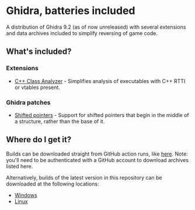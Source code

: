 # Ghidra, batteries included

A distribution of Ghidra 9.2 (as of now unreleased) with several extensions and data archives included to simplify reversing of game code.

## What's included?

### Extensions

- [C++ Class Analyzer](https://github.com/astrelsky/Ghidra-Cpp-Class-Analyzer) - Simplifies analysis of executables with C++ RTTI or vtables present.

### Ghidra patches

- [Shifted pointers](https://github.com/NationalSecurityAgency/ghidra/pull/2189/files) - Support for shifted pointers that begin in the middle of a structure, rather than the base of it.

## Where do I get it?

Builds can be downloaded straight from GitHub action runs, like [here](https://github.com/garyttierney/ghidra-batteries-included/actions/runs/212796178).
Note: you'll need to be authenticated with a GitHub account to download archives listed here.

Alternatively, builds of the latest version in this repository can be downloaded at the following locations:

- [Windows](https://ghidradistribution.z35.web.core.windows.net/builds/ghidra-windows-latest.zip)
- [Linux](https://ghidradistribution.z35.web.core.windows.net/builds/ghidra-ubuntu-latest.zip)